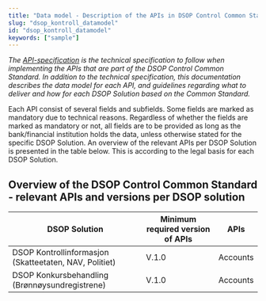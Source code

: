 ```yaml
---
title: "Data model - Description of the APIs in DSOP Control Common Standard"
slug: "dsop_kontroll_datamodel"
id: "dsop_kontroll_datamodel"
keywords: ["sample"]
---
```


*The [API-specification](/dsop_kontroll_api_specification) is the technical specification to follow when implementing the APIs that are part of the DSOP Control Common Standard. In addition to the technical specification, this documentation describes the data model for each API, and guidelines regarding what to deliver and how for each DSOP Solution based on the Common Standard.*

Each API consist of several fields and subfields. Some fields are marked as mandatory due to technical reasons. Regardless of whether the fields are marked as mandatory or not, all fields are to be provided as long as the bank/financial institution holds the data, unless otherwise stated for the specific DSOP Solution. An overview of the relevant APIs per DSOP Solution is presented in the table below. This is according to the legal basis for each DSOP Solution.

## Overview of the DSOP Control Common Standard - relevant APIs and versions per DSOP solution

| DSOP Solution | Minimum required version of APIs | APIs |
| -------------------------------------------------------- | ---------------------------------- | --------------------------------------------------------------- |
| DSOP Kontrollinformasjon (Skatteetaten, NAV, Politiet) | V.1.0 | Accounts
| DSOP Konkursbehandling (Brønnøysundregistrene) | V.1.0 | Accounts